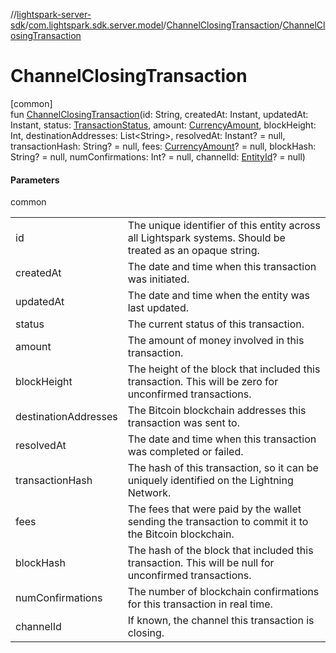 //[lightspark-server-sdk](../../../index.md)/[com.lightspark.sdk.server.model](../index.md)/[ChannelClosingTransaction](index.md)/[ChannelClosingTransaction](-channel-closing-transaction.md)

# ChannelClosingTransaction

[common]\
fun [ChannelClosingTransaction](-channel-closing-transaction.md)(id: String, createdAt: Instant, updatedAt: Instant, status: [TransactionStatus](../-transaction-status/index.md), amount: [CurrencyAmount](../-currency-amount/index.md), blockHeight: Int, destinationAddresses: List&lt;String&gt;, resolvedAt: Instant? = null, transactionHash: String? = null, fees: [CurrencyAmount](../-currency-amount/index.md)? = null, blockHash: String? = null, numConfirmations: Int? = null, channelId: [EntityId](../-entity-id/index.md)? = null)

#### Parameters

common

| | |
|---|---|
| id | The unique identifier of this entity across all Lightspark systems. Should be treated as an opaque string. |
| createdAt | The date and time when this transaction was initiated. |
| updatedAt | The date and time when the entity was last updated. |
| status | The current status of this transaction. |
| amount | The amount of money involved in this transaction. |
| blockHeight | The height of the block that included this transaction. This will be zero for unconfirmed transactions. |
| destinationAddresses | The Bitcoin blockchain addresses this transaction was sent to. |
| resolvedAt | The date and time when this transaction was completed or failed. |
| transactionHash | The hash of this transaction, so it can be uniquely identified on the Lightning Network. |
| fees | The fees that were paid by the wallet sending the transaction to commit it to the Bitcoin blockchain. |
| blockHash | The hash of the block that included this transaction. This will be null for unconfirmed transactions. |
| numConfirmations | The number of blockchain confirmations for this transaction in real time. |
| channelId | If known, the channel this transaction is closing. |

